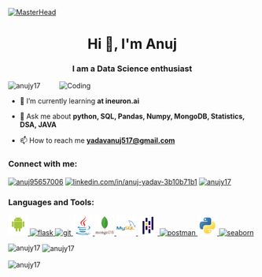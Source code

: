 [![MasterHead](https://cdn.ttgtmedia.com/visuals/searchCIO/enterprise_software/cio_article_015.jpg)](https://anujy17.io)
<h1 align="center">Hi 👋, I'm Anuj</h1>
<h3 align="center">I am a Data Science enthusiast</h3>
<img align="right" alt="Coding" width="400" src="https://miro.medium.com/max/1400/1*a-HMfeg5w-W02Nrw21iPtg.gif">
<p align="left"> <img src="https://komarev.com/ghpvc/?username=anujy17&label=Profile%20views&color=0e75b6&style=flat" alt="anujy17" /> </p>

- 🌱 I’m currently learning **at ineuron.ai**

- 💬 Ask me about **python, SQL, Pandas, Numpy, MongoDB, Statistics, DSA, JAVA**

- 📫 How to reach me **yadavanuj517@gmail.com**

<h3 align="left">Connect with me:</h3>
<p align="left">
<a href="https://twitter.com/anuj95657006" target="blank"><img align="center" src="https://raw.githubusercontent.com/rahuldkjain/github-profile-readme-generator/master/src/images/icons/Social/twitter.svg" alt="anuj95657006" height="30" width="40" /></a>
<a href="https://linkedin.com/in/linkedin.com/in/anuj-yadav-3b10b71b1" target="blank"><img align="center" src="https://raw.githubusercontent.com/rahuldkjain/github-profile-readme-generator/master/src/images/icons/Social/linked-in-alt.svg" alt="linkedin.com/in/anuj-yadav-3b10b71b1" height="30" width="40" /></a>
<a href="https://kaggle.com/anujy17" target="blank"><img align="center" src="https://raw.githubusercontent.com/rahuldkjain/github-profile-readme-generator/master/src/images/icons/Social/kaggle.svg" alt="anujy17" height="30" width="40" /></a>
</p>

<h3 align="left">Languages and Tools:</h3>
<p align="left"> <a href="https://developer.android.com" target="_blank" rel="noreferrer"> <img src="https://raw.githubusercontent.com/devicons/devicon/master/icons/android/android-original-wordmark.svg" alt="android" width="40" height="40"/> </a> <a href="https://flask.palletsprojects.com/" target="_blank" rel="noreferrer"> <img src="https://www.vectorlogo.zone/logos/pocoo_flask/pocoo_flask-icon.svg" alt="flask" width="40" height="40"/> </a> <a href="https://git-scm.com/" target="_blank" rel="noreferrer"> <img src="https://www.vectorlogo.zone/logos/git-scm/git-scm-icon.svg" alt="git" width="40" height="40"/> </a> <a href="https://www.java.com" target="_blank" rel="noreferrer"> <img src="https://raw.githubusercontent.com/devicons/devicon/master/icons/java/java-original.svg" alt="java" width="40" height="40"/> </a> <a href="https://www.mongodb.com/" target="_blank" rel="noreferrer"> <img src="https://raw.githubusercontent.com/devicons/devicon/master/icons/mongodb/mongodb-original-wordmark.svg" alt="mongodb" width="40" height="40"/> </a> <a href="https://www.mysql.com/" target="_blank" rel="noreferrer"> <img src="https://raw.githubusercontent.com/devicons/devicon/master/icons/mysql/mysql-original-wordmark.svg" alt="mysql" width="40" height="40"/> </a> <a href="https://pandas.pydata.org/" target="_blank" rel="noreferrer"> <img src="https://raw.githubusercontent.com/devicons/devicon/2ae2a900d2f041da66e950e4d48052658d850630/icons/pandas/pandas-original.svg" alt="pandas" width="40" height="40"/> </a> <a href="https://postman.com" target="_blank" rel="noreferrer"> <img src="https://www.vectorlogo.zone/logos/getpostman/getpostman-icon.svg" alt="postman" width="40" height="40"/> </a> <a href="https://www.python.org" target="_blank" rel="noreferrer"> <img src="https://raw.githubusercontent.com/devicons/devicon/master/icons/python/python-original.svg" alt="python" width="40" height="40"/> </a> <a href="https://seaborn.pydata.org/" target="_blank" rel="noreferrer"> <img src="https://seaborn.pydata.org/_images/logo-mark-lightbg.svg" alt="seaborn" width="40" height="40"/> </a> </p>

<p><img align="left" src="https://github-readme-stats.vercel.app/api/top-langs?username=anujy17&show_icons=true&locale=en&layout=compact" alt="anujy17" /></p>

<p>&nbsp;<img align="center" src="https://github-readme-stats.vercel.app/api?username=anujy17&show_icons=true&locale=en" alt="anujy17" /></p>

<p><img align="center" src="https://github-readme-streak-stats.herokuapp.com/?user=anujy17&" alt="anujy17" /></p>
